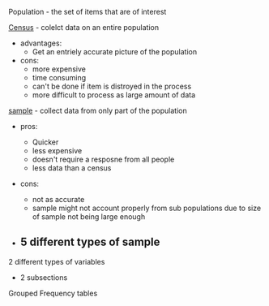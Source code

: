 Population - the set of items that are of interest 

<ins>Census</ins> - colelct data on an entire population 
- advantages:
	- Get an entriely accurate picture of the population
- cons:
	- more expensive
	- time consuming 
	- can't be done if item is distroyed in the process
	- more difficult to process as large amount of data  
 
<u>sample</u> - collect data from only part of the population
- pros:
	- Quicker
	- less expensive
	- doesn't require a resposne from all people
	- less data than a census
- cons:
	- not as accurate
	- sample might not account properly from sub populations due to size of sample not being large enough

- 5 different types of sample
	- 

2 different types of variables
- 2 subsections

Grouped Frequency tables 



